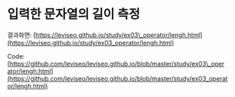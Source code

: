 # 입력한 문자열의 길이 측정

결과화면: [https://leviseo.github.io/study/ex03\_operator/lengh.html](https://leviseo.github.io/study/ex03_operator/lengh.html)

Code: [https://github.com/leviseo/leviseo.github.io/blob/master/study/ex03\_operator/lengh.html](https://github.com/leviseo/leviseo.github.io/blob/master/study/ex03_operator/lengh.html)

